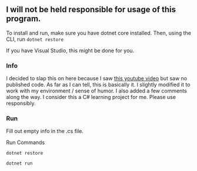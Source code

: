 ## I will not be held responsible for usage of this program.

To install and run, make sure you have dotnet core installed. Then, using the CLI, run `dotnet restore`

If you have Visual Studio, this might be done for you.

### Info

I decided to slap this on here because I saw [this youtube video](https://www.youtube.com/watch?v=EzedMdx6QG4) but saw no published code. As far as I can tell, this is basically it. I slightly modified it to work with my environment / sense of humor. I also added a few comments along the way. I consider this a C# learning project for me. Please use responsibly. 


### Run

Fill out empty info in the .cs file. 

Run Commands
```
dotnet restore

dotnet run
```
